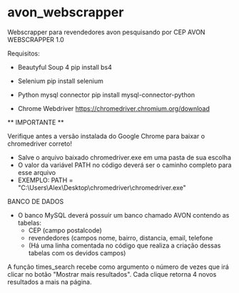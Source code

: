 # avon_webscrapper
Webscrapper para revendedores avon pesquisando por CEP
AVON WEBSCRAPPER 1.0

Requisitos:
 - Beautyful Soup 4
	pip install bs4
 - Selenium
	pip install selenium
 - Python mysql connector
	pip install mysql-connector-python

 - Chrome Webdriver
	https://chromedriver.chromium.org/download


** IMPORTANTE **

Verifique antes a versão instalada do Google Chrome para baixar o chromedriver correto!

 - Salve o arquivo baixado chromedriver.exe em uma pasta de sua escolha
 - O valor da variável PATH no código deverá ser o caminho completo para esse arquivo
 - EXEMPLO: PATH = "C:\Users\Alex\Desktop\chromedriver\chromedriver.exe"

BANCO DE DADOS
 - O banco MySQL deverá possuir um banco chamado AVON contendo as tabelas:
    - CEP (campo postalcode)
    - revendedores (campos nome, bairro, distancia, email, telefone
    - (Há uma linha comentada no código que realiza a criação dessas tabelas com os devidos campos)


A função times_search recebe como argumento o número de vezes que irá clicar no botão "Mostrar mais resultados". Cada clique retorna 4 novos resultados a mais na página.
